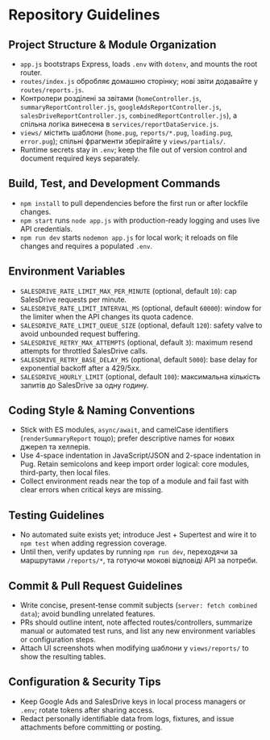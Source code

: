 # Repository Guidelines

## Project Structure & Module Organization
- `app.js` bootstraps Express, loads `.env` with `dotenv`, and mounts the root router.
- `routes/index.js` обробляє домашню сторінку; нові звіти додавайте у `routes/reports.js`.
- Контролери розділені за звітами (`homeController.js`, `summaryReportController.js`, `googleAdsReportController.js`, `salesDriveReportController.js`, `combinedReportController.js`), а спільна логіка винесена в `services/reportDataService.js`.
- `views/` містить шаблони (`home.pug`, `reports/*.pug`, `loading.pug`, `error.pug`); спільні фрагменти зберігайте у `views/partials/`.
- Runtime secrets stay in `.env`; keep the file out of version control and document required keys separately.

## Build, Test, and Development Commands
- `npm install` to pull dependencies before the first run or after lockfile changes.
- `npm start` runs `node app.js` with production-ready logging and uses live API credentials.
- `npm run dev` starts `nodemon app.js` for local work; it reloads on file changes and requires a populated `.env`.

## Environment Variables
- `SALESDRIVE_RATE_LIMIT_MAX_PER_MINUTE` (optional, default `10`): cap SalesDrive requests per minute.
- `SALESDRIVE_RATE_LIMIT_INTERVAL_MS` (optional, default `60000`): window for the limiter when the API changes its quota cadence.
- `SALESDRIVE_RATE_LIMIT_QUEUE_SIZE` (optional, default `120`): safety valve to avoid unbounded request buffering.
- `SALESDRIVE_RETRY_MAX_ATTEMPTS` (optional, default `3`): maximum resend attempts for throttled SalesDrive calls.
- `SALESDRIVE_RETRY_BASE_DELAY_MS` (optional, default `5000`): base delay for exponential backoff after a 429/5xx.
- `SALESDRIVE_HOURLY_LIMIT` (optional, default `100`): максимальна кількість запитів до SalesDrive за одну годину.

## Coding Style & Naming Conventions
- Stick with ES modules, `async/await`, and camelCase identifiers (`renderSummaryReport` тощо); prefer descriptive names for нових джерел та хелперів.
- Use 4-space indentation in JavaScript/JSON and 2-space indentation in Pug. Retain semicolons and keep import order logical: core modules, third-party, then local files.
- Collect environment reads near the top of a module and fail fast with clear errors when critical keys are missing.

## Testing Guidelines
- No automated suite exists yet; introduce Jest + Supertest and wire it to `npm test` when adding regression coverage.
- Until then, verify updates by running `npm run dev`, переходячи за маршрутами `/reports/*`, та готуючи мокові відповіді API за потреби.

## Commit & Pull Request Guidelines
- Write concise, present-tense commit subjects (`server: fetch combined data`); avoid bundling unrelated features.
- PRs should outline intent, note affected routes/controllers, summarize manual or automated test runs, and list any new environment variables or configuration steps.
- Attach UI screenshots when modifying шаблони у `views/reports/` to show the resulting tables.

## Configuration & Security Tips
- Keep Google Ads and SalesDrive keys in local process managers or `.env`; rotate tokens after sharing access.
- Redact personally identifiable data from logs, fixtures, and issue attachments before committing or posting.
